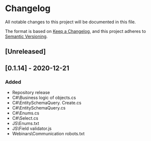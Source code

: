 # Changelog
All notable changes to this project will be documented in this file.

The format is based on [Keep a Changelog](https://keepachangelog.com/en/1.0.0/),
and this project adheres to [Semantic Versioning](https://semver.org/spec/v2.0.0.html).

## [Unreleased]

## [0.1.14] - 2020-12-21
### Added
- Repository release
- C#\Business logic of objects.cs
- C#\EntitySchemaQuery. Create.cs
- C#\EntitySchemaQuery.cs
- C#\Enums.cs
- C#\Select.cs
- JS\Enums.txt
- JS\Field validator.js
- Webinars\Communication robots.txt
